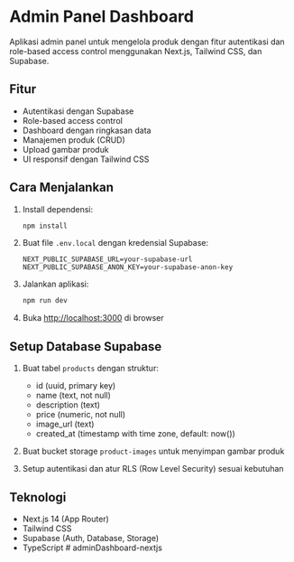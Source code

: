 # Admin Panel Dashboard

Aplikasi admin panel untuk mengelola produk dengan fitur autentikasi dan role-based access control menggunakan Next.js, Tailwind CSS, dan Supabase.

## Fitur

- Autentikasi dengan Supabase
- Role-based access control
- Dashboard dengan ringkasan data
- Manajemen produk (CRUD)
- Upload gambar produk
- UI responsif dengan Tailwind CSS

## Cara Menjalankan

1. Install dependensi:
   ```bash
   npm install
   ```
2. Buat file `.env.local` dengan kredensial Supabase:
   ```
   NEXT_PUBLIC_SUPABASE_URL=your-supabase-url
   NEXT_PUBLIC_SUPABASE_ANON_KEY=your-supabase-anon-key
   ```
3. Jalankan aplikasi:
   ```bash
   npm run dev
   ```
4. Buka [http://localhost:3000](http://localhost:3000) di browser

## Setup Database Supabase

1. Buat tabel `products` dengan struktur:
   - id (uuid, primary key)
   - name (text, not null)
   - description (text)
   - price (numeric, not null)
   - image_url (text)
   - created_at (timestamp with time zone, default: now())

2. Buat bucket storage `product-images` untuk menyimpan gambar produk

3. Setup autentikasi dan atur RLS (Row Level Security) sesuai kebutuhan

## Teknologi

- Next.js 14 (App Router)
- Tailwind CSS
- Supabase (Auth, Database, Storage)
- TypeScript
#   a d m i n D a s h b o a r d - n e x t j s  
 